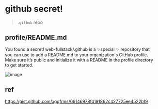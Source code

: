 #  github secret!

> `.github` repo

## profile/README.md

You found a secret! web-fullstack/.github is a ✨special ✨ repository that you can use to add a README.md to your organization's GitHub profile. Make sure it’s public and initialize it with a README in the profile directory to get started.

![image](https://user-images.githubusercontent.com/7291672/133935601-af3e24b6-f222-4e30-9ec2-b3934e1effb7.png)


## ref

https://gist.github.com/xgqfrms/69146978fd191862c427725ee4522b19
